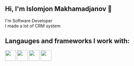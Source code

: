 ## Hi, I'm Islomjon Makhamadjanov 👋
I'm Software Developer <br/>
I made a lot of CRM system

## Langauges and frameworks I work with:

 <span> <img src="https://w7.pngwing.com/pngs/792/780/png-transparent-python-computer-icons-tutorial-computer-programming-social-icons-miscellaneous-angle-text-thumbnail.png" width="35"/>
  <img src="https://w7.pngwing.com/pngs/159/366/png-transparent-django-python-computer-icons-logo-python-text-label-rectangle-thumbnail.png" width="35"/>
  <img src="https://w7.pngwing.com/pngs/640/199/png-transparent-javascript-logo-html-javascript-logo-angle-text-rectangle-thumbnail.png" width="35"/>
  <img src="https://w7.pngwing.com/pngs/751/3/png-transparent-logo-php-html-others-text-trademark-logo-thumbnail.png" width="35"/> </span>
